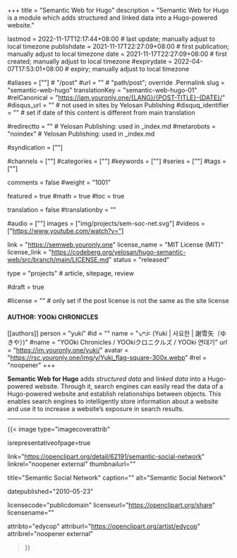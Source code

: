 +++
title = "Semantic Web for Hugo"
description = "Semantic Web for Hugo is a module which adds structured and linked data into a Hugo-powered website."

lastmod = 2022-11-17T12:17:44+08:00                 # last update; manually adjust to local timezone
publishdate = 2021-11-17T22:27:09+08:00             # first publication; manually adjust to local timezone
date = 2021-11-17T22:27:09+08:00                    # first created; manually adjust to local timezone
#expirydate = 2022-04-07T17:53:01+08:00              # expiry; manually adjust to local timezone

#aliases = [""]                                        # "/post"
#url = ""                                              # "path/post"; override .Permalink
slug = "semantic-web-hugo"
translationKey = "semantic-web-hugo-01"
#relCanonical = "https://iam.youronly.one/{LANG}/{POST-TITLE}-{DATE}/"
#disqus_url = ""                                       # not used in sites by Yelosan Publishing
#disquq_identifier = ""                                # set if date of this content is different from main translation

#redirectto = ""                                       # Yelosan Publishing: used in _index.md
#metarobots = "noindex"                                # Yelosan Publishing: used in _index.md

#syndication = [""]

#channels = [""]
#categories = [""]
#keywords = [""]
#series = [""]
#tags = [""]

comments = false
#weight = "1001"

featured = true
#math = true
#toc = true

translation = false
#translationby = ""

#audio = [""]
images = ["img/projects/sem-soc-net.svg"]
#videos = ["https://www.youtube.com/watch?v="]

link = "https://semweb.youronly.one"
license_name = "MIT License (MIT)"
license_link = "https://codeberg.org/yelosan/hugo-semantic-web/src/branch/main/LICENSE.md"
status = "released"

type = "projects"                                             # article, sitepage, review

#draft = true

#license = ""                                          # only set if the post license is not the same as the site license

#### AUTHOR: YOOki CHRONICLES ####
[[authors]]
  person = "yuki"
  #id = ""
  name = "ᜌᜓᜃᜒ (Yuki | 사요한 | 謝雪矢（ゆきや）)"
  #name = "YOOki Chronicles / YOOkiクロニクルズ / YOOki 연대기"
  url = "https://im.youronly.one/yuki/"
  avatar = "https://rsc.youronly.one/img/y/Yuki_flag-square-300x.webp"
  #rel = "noopener"
+++

**Semantic Web for Hugo** adds *structured data* and *linked data* into a Hugo-powered website. Through it, search engines can easily read the data of a Hugo-powered website and establish relationships between objects. This enables search engines to intelligently store information about a website and use it to increase a website’s exposure in search results.

---

{{< image
  type="imagecoverattrib"

  isrepresentativeofpage=true

  link="https://openclipart.org/detail/62191/semantic-social-network"
  linkrel="noopener external"
  thumbnailurl=""

  title="Semantic Social Network"
  caption=""
  alt="Semantic Social Network"

  datepublished="2010-05-23"

  licensecode="publicdomain"
  licenseurl="https://openclipart.org/share"
  licensename=""

  attribto="edycop"
  attriburl="https://openclipart.org/artist/edycop"
  attribrel="noopener external"
>}}
